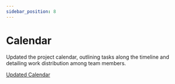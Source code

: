 ```yaml
---
sidebar_position: 8
---
```


# Calendar
Updated the project calendar, outlining tasks along the timeline and detailing work distribution among team members.

[Updated Calendar](/files/calendar.pdf)